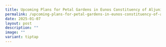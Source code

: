 ```yaml
---
title: Upcoming Plans for Petal Gardens in Eunos Constituency of Aljunied GRC
permalink: /upcoming-plans-for-petal-gardens-in-eunos-constituency-of-aljunied-grc/
date: 2025-01-07
layout: post
description: ""
image: ""
variant: tiptap
---
```

